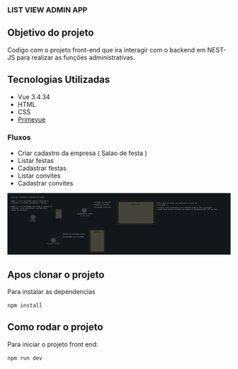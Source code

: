 ### LIST VIEW ADMIN APP

## Objetivo do projeto

Codigo com o projeto front-end que ira interagir com o backend em NEST-JS para realizar as funções administrativas.

## Tecnologias Utilizadas
- Vue 3.4.34
- HTML
- CSS
- [Primevue](https://primevue.org/introduction/)

### Fluxos
- Criar cadastro da empresa ( Salao de festa )
- Listar festas
- Cadastrar festas
- Listar convites
- Cadastrar convites

![picture](img/fluxo.png)

## Apos clonar o projeto

Para instalar as dependencias

    npm install

## Como rodar o projeto

Para iniciar o projeto front end:

    npm run dev
